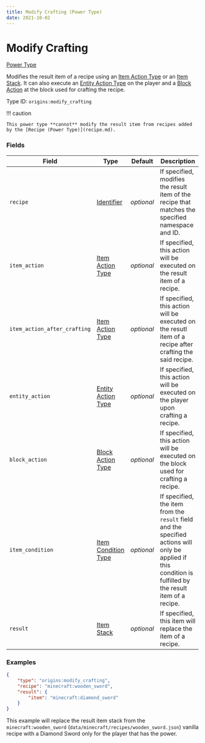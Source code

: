 ```yaml
---
title: Modify Crafting (Power Type)
date: 2021-10-02
---
```


# Modify Crafting

[Power Type](../power_types.md)

Modifies the result item of a recipe using an [Item Action Type](../item_action_types.md) or an [Item Stack](../data_types/item_stack.md). It can also execute an [Entity Action Type](../entity_action_types.md) on the player and a [Block Action](../block_action_types.md) at the block used for crafting the recipe.

Type ID: `origins:modify_crafting`

!!! caution

    This power type **cannot** modify the result item from recipes added by the [Recipe (Power Type)](recipe.md).


### Fields

Field | Type | Default | Description
------|------|---------|-------------
`recipe` | [Identifier](../data_types/identifier.md) | _optional_ | If specified, modifies the result item of the recipe that matches the specified namespace and ID.
`item_action` | [Item Action Type](../item_action_types.md) | _optional_ | If specified, this action will be executed on the result item of a recipe.
`item_action_after_crafting` | [Item Action Type](../item_action_types.md) | _optional_ | If specified, this action will be executed on the resutl item of a recipe after crafting the said recipe.
`entity_action` | [Entity Action Type](../entity_action_types.md) | _optional_ | If specified, this action will be executed on the player upon crafting a recipe.
`block_action` | [Block Action Type](../block_action_types.md) | _optional_ | If specified, this action will be executed on the block used for crafting a recipe.
`item_condition` | [Item Condition Type](../item_condition_types.md) | _optional_ | If specified, the item from the `result` field and the specified actions will only be applied if this condition is fulfilled by the result item of a recipe.
`result` | [Item Stack](../data_types/item_stack.md) | _optional_ | If specified, this item will replace the item of a recipe.


### Examples

```json
{
    "type": "origins:modify_crafting",
    "recipe": "minecraft:wooden_sword",
    "result": {
        "item": "minecraft:diamond_sword"
    }
}
```

This example will replace the result item stack from the `minecraft:wooden_sword` (`data/minecraft/recipes/wooden_sword.json`) vanilla recipe with a Diamond Sword only for the player that has the power.
